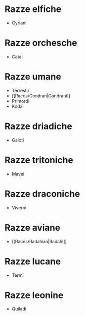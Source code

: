 
# Razze elfiche

- Cyriani

# Razze orchesche

- Catai

# Razze umane

- Terrestri
- [[Races/Gondran|Gondrani]]
- Primordi
- Kodai

# Razze driadiche

- Gaioti

# Razze tritoniche

- Mavei

# Razze draconiche

- Viverni

# Razze aviane

- [[Races/Radahian|Radahi]]

# Razze lucane

- Termi

# Razze leonine

- Quiladi